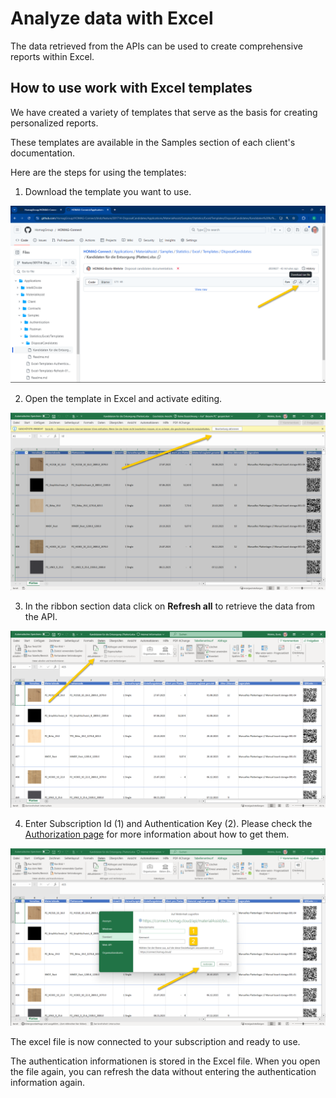﻿# Analyze data with Excel

The data retrieved from the APIs can be used to create comprehensive reports within Excel.  

## How to use work with Excel templates

We have created a variety of templates that serve as the basis for creating personalized reports. 

These templates are available in the Samples section of each client's documentation.

Here are the steps for using the templates:

1. Download the template you want to use.

![alt text](Images/Excel-Templates-Download-de.png)

2. Open the template in Excel and activate editing.

![alt text](Images/Excel-Templates-Activate-de.png)

3. In the ribbon section data click on <strong>Refresh all</strong> to retrieve the data from the API.

![alt text](Images/Excel-Templates-Refresh-de.png)

4. Enter Subscription Id (1) and Authentication Key (2). Please check the [Authorization page](../../../Authentication/Readme.md) for more information about how to get them.

![alt text](Images/Excel-Templates-Authentication-de.png)

The excel file is now connected to your subscription and ready to use. 

The authentication informationen is stored in the Excel file. When you open the file again, you can refresh the data without entering the authentication information again.

